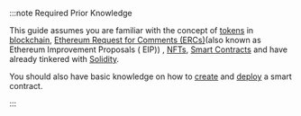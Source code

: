 :::note Required Prior Knowledge

This guide assumes you are familiar with the concept
of [tokens](https://en.wikipedia.org/wiki/Cryptocurrency#Crypto_token)
in [blockchain](https://en.wikipedia.org/wiki/Blockchain),
[Ethereum Request for Comments (ERCs)](https://eips.ethereum.org/erc)(also known as Ethereum Improvement Proposals (
EIP))
, [NFTs](/learn/protocols/stardust/core-concepts/multi-asset-ledger#non-fungible-tokens-nfts), [Smart Contracts](/learn/smart-contracts/introduction)
and have already tinkered with [Solidity](https://docs.soliditylang.org/en/v0.8.16/).

You should also have basic knowledge on how to [create](../how-tos/EVM/create-a-basic-contract.md) and [deploy](../how-tos/EVM/deploy-a-smart-contract.mdx)
a smart contract.

:::